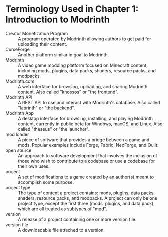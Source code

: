 # Terminology Used in Chapter 1: Introduction to Modrinth

<dl>
  <dt>Creator Monetization Program</dt>
  <dd>A program operated by Modrinth allowing authors to get paid for uploading their content.</dd>

  <dt>CurseForge</dt>
  <dd>Another platform similar in goal to Modrinth.</dd>

  <dt>Modrinth</dt>
  <dd>A video game modding platform focused on Minecraft content, including mods, plugins, data packs, shaders, resource packs, and modpacks.</dd>

  <dt>Modrinth.com</dt>
  <dd>A web interface for browsing, uploading, and sharing Modrinth content. Also called "knossos" or "the frontend".</dd>

  <dt>Modrinth API</dt>
  <dd>A REST API to use and interact with Modrinth's database. Also called "labrinth" or "the backend".</dd>

  <dt>Modrinth App</dt>
  <dd>A desktop interface for browsing, installing, and playing Modrinth content, currently in public beta for Windows, macOS, and Linux. Also called "theseus" or "the launcher".</dd>

  <dt>mod loader</dt>
  <dd>A piece of software that provides a bridge between a game and mods. Popular examples include Forge, Fabric, NeoForge, and Quilt.</dd>

  <dt>open source</dt>
  <dd>An approach to software development that involves the inclusion of those who wish to contribute to a codebase or use a codebase for their own uses.</dd>

  <dt>project</dt>
  <dd>A set of modifications to a game created by an author(s) meant to accomplish some purpose.</dd>

  <dt>project type</dt>
  <dd>The type of content a project contains: mods, plugins, data packs, shaders, resource packs, and modpacks. A project can only be one project type, except the first three (mods, plugins, and data pack), which are all treated as subtypes of "mod".</dd>

  <dt>version</dt>
  <dd>A release of a project containing one or more version file.</dd>

  <dt>version file</dt>
  <dd>A downloadable file attached to a version.</dd>
</dl>
